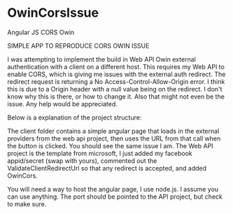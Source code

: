 OwinCorsIssue
=============

Angular JS CORS Owin 

SIMPLE APP TO REPRODUCE CORS OWIN ISSUE


I was attempting to implement the build in Web API Owin external authentication with a client on a different host. This requires my Web API
to enable CORS, which is giving me issues with the external auth redirect. The redirect request is returning a No Access-Control-Allow-Origin
error. I think this is due to a Origin header with a null value being on the redirect. I don't know why this is there, or how to change it.
Also that might not even be the issue. Any help would be appreciated.


Below is a explanation of the project structure:

The client folder contains a simple angular page that loads in the external providers from the web api project, 
then uses the URL from that call when the button is clicked. You should see the same issue I am. The Web API project is the template from microsoft, 
I just added my facebook appid/secret (swap with yours), commented out the ValidateClientRedirectUrl so that any redirect is accepted, 
and added OwinCors.

You will need a way to host the angular page, I use node.js. I assume you can use anything. 
The port should be pointed to the API project, but check to make sure. 

